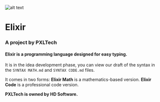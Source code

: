 ![alt text](https://github.com/pixelpro15/elixir/blob/master/cover.png)

# Elixir
### A project by PXLTech

#### Elixir is a programming language designed for easy typing.
It is in the idea development phase, you can view our draft of the syntax in the `SYNTAX MATH.md` and `SYNTAX CODE.md` files.

It comes in two forms:
**Elixir Math** is a mathematics-based version.
**Elixir Code** is a professional code version.

**PXLTech is owned by HD Software.**
